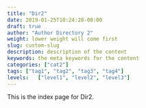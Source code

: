 ```yaml
---
title: "Dir2"
date: 2019-01-25T10:24:28-08:00
draft: true
author: "Author Directory 2"
weight: lower weight will come first
slug: custom-slug
description: description of the content
keywords: the meta keywords for the content
categories: ["cat2"]
tags: ["tag1", "tag2", "tag3", "tag4"]
levels:   ["level1", "level2", "level3"]
---
```


This is the index page for Dir2. 
